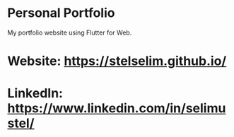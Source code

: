 # Personal Portfolio 

My portfolio website using Flutter for Web.

# Website: https://stelselim.github.io/
# LinkedIn: https://www.linkedin.com/in/selimustel/

